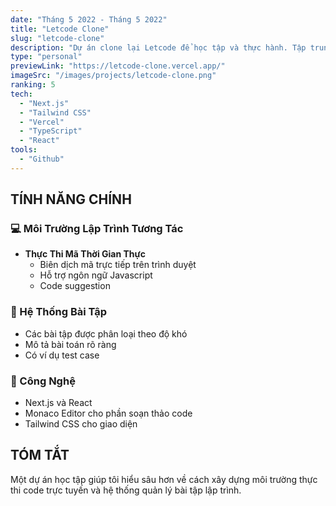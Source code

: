 ```yaml
---
date: "Tháng 5 2022 - Tháng 5 2022"
title: "Letcode Clone"
slug: "letcode-clone"
description: "Dự án clone lại Letcode để học tập và thực hành. Tập trung vào việc xây dựng môi trường thực thi code trực tiếp trên trình duyệt và hệ thống bài tập lập trình."
type: "personal"
previewLink: "https://letcode-clone.vercel.app/"
imageSrc: "/images/projects/letcode-clone.png"
ranking: 5
tech:
  - "Next.js"
  - "Tailwind CSS"
  - "Vercel"
  - "TypeScript"
  - "React"
tools:
  - "Github"
---
```


## TÍNH NĂNG CHÍNH

### 💻 Môi Trường Lập Trình Tương Tác

- **Thực Thi Mã Thời Gian Thực**
  - Biên dịch mã trực tiếp trên trình duyệt
  - Hỗ trợ ngôn ngữ Javascript
  - Code suggestion

### 🎯 Hệ Thống Bài Tập

- Các bài tập được phân loại theo độ khó
- Mô tả bài toán rõ ràng
- Có ví dụ test case

### 🚀 Công Nghệ

- Next.js và React
- Monaco Editor cho phần soạn thảo code
- Tailwind CSS cho giao diện

## TÓM TẮT

Một dự án học tập giúp tôi hiểu sâu hơn về cách xây dựng môi trường thực thi code trực tuyến và hệ thống quản lý bài tập lập trình.
